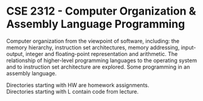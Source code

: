 # CSE 2312 - Computer Organization & Assembly Language Programming
  
Computer organization from the viewpoint of software, including: the memory hierarchy, instruction set architectures, memory addressing, input-output, integer and floating-point representation and arithmetic. The relationship of higher-level programming languages to the operating system and to instruction set architecture are explored. Some programming in an assembly language.  
  
Directories starting with HW are homework assignments.  
Directories starting with L contain code from lecture.
